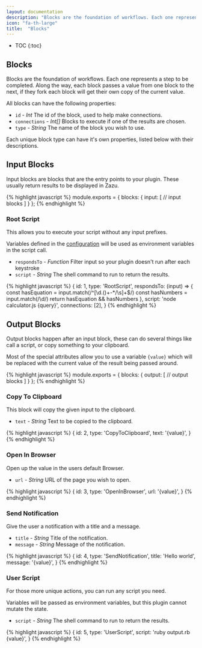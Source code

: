 ```yaml
---
layout: documentation
description: "Blocks are the foundation of workflows. Each one represents a step to be completed."
icon: "fa-th-large"
title:  "Blocks"
---
```


* TOC
{:toc}

## Blocks

Blocks are the foundation of workflows. Each one represents a step to be completed. Along the way, each block passes a value from one block to the next, if they fork each block will get their own copy of the current value.

All blocks can have the following properties:

* `id` - *Int* The id of the block, used to help make connections.
* `connections` - *Int[]* Blocks to execute if one of the results are chosen.
* `type` - *String* The name of the block you wish to use.

Each unique block type can have it's own properties, listed below with their
descriptions.

## Input Blocks

Input blocks are blocks that are the entry points to your plugin. These usually
return results to be displayed in Zazu.

{% highlight javascript %}
module.exports = {
  blocks: {
    input: [
      // input blocks
    ]
  }
};
{% endhighlight %}

### Root Script

This allows you to execute your script without any input prefixes.

Variables defined in the [configuration](/documentation/configuration/) will be used as
environment variables in the script call.

* `respondsTo` - *Function* Filter input so your plugin doesn't run after each keystroke
* `script` - *String* The shell command to run to return the results.

{% highlight javascript %}
{
  id: 1,
  type: 'RootScript',
  respondsTo: (input) => {
    const hasEquation = input.match(/^[\d\.\(\)\+\-*\/\s]+$/)
    const hasNumbers = input.match(/\d/)
    return hasEquation && hasNumbers
  },
  script: 'node calculator.js {query}',
  connections: [2],
}
{% endhighlight %}

## Output Blocks

Output blocks happen after an input block, these can do several things like call
a script, or copy something to your clipboard.

Most of the special attributes allow you to use a variable `{value}` which will
be replaced with the current value of the result being passed around.

{% highlight javascript %}
module.exports = {
  blocks: {
    output: [
      // output blocks
    ]
  }
};
{% endhighlight %}

### Copy To Clipboard

This block will copy the given input to the clipboard.

* `text` - *String* Text to be copied to the clipboard.

{% highlight javascript %}
{
  id: 2,
  type: 'CopyToClipboard',
  text: '{value}',
}
{% endhighlight %}

### Open In Browser

Open up the value in the users default Browser.

* `url` - *String* URL of the page you wish to open.

{% highlight javascript %}
{
  id: 3,
  type: 'OpenInBrowser',
  url: '{value}',
}
{% endhighlight %}

### Send Notification

Give the user a notification with a title and a message.

* `title` - *String* Title of the notification.
* `message` - *String* Message of the notification.

{% highlight javascript %}
{
  id: 4,
  type: 'SendNotification',
  title: 'Hello world',
  message: '{value}',
}
{% endhighlight %}

### User Script

For those more unique actions, you can run any script you need.

Variables will be passed as environment variables, but this plugin cannot mutate
the state.

* `script` - *String* The shell command to run to return the results.

{% highlight javascript %}
{
  id: 5,
  type: 'UserScript',
  script: 'ruby output.rb {value}',
}
{% endhighlight %}
